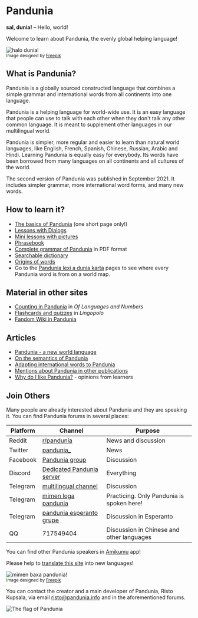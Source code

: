 # Pandunia

**sal, dunia!**
– Hello, world!

Welcome to learn about Pandunia, the evenly global helping language!

![](http://www.pandunia.info/grafe/halo_dunia.png "halo dunia!")  
<small>Image designed by [Freepik](http://www.freepik.com)</small>

## What is Pandunia?

Pandunia is a globally sourced constructed language
that combines a simple grammar and international words from all continents into one language.

Pandunia is a helping language for world-wide use.
It is an easy language that people can use to talk with each other
when they don't talk any other common language.
It is meant to supplement other languages in our multilingual world.

Pandunia is simpler, more regular and easier to learn than natural world languages,
like English, French, Spanish, Chinese, Russian, Arabic and Hindi.
Learning Pandunia is equally easy for everybody.
Its words have been borrowed from many languages on all continents and all cultures of the world.

The second version of Pandunia was published in September 2021.
It includes simpler grammar, more international word forms, and many new words.

## How to learn it?

- [The basics of Pandunia](003_baze.md) (one short page only!)
- [Lessons with Dialogs](201_xula.md)
- [Mini lessons with pictures](http://www.pandunia.info/pandunia/mini_xule.html)
- [Phrasebook](200_baze_jumla.md)
- [Complete grammar of Pandunia](pan.pdf) in PDF format
- [Searchable dictionary](tiddly.html)
- [Origins of words](leksaslia.md)
- Go to the
  [Pandunia lexi a dunia karta](http://www.pandunia.info/lexikarta/index.html)
  pages to see where every Pandunia word is from on a world map.

## Material in other sites

- [Counting in Pandunia](https://www.languagesandnumbers.com/how-to-count-in-pandunia/en/pandunia/) in _Of Languages and Numbers_
- [Flashcards and quizzes](https://lingopolo.org/pandunia/) in _Lingopolo_
- [Fandom Wiki in Pandunia](https://pandunia.fandom.com/)

## Articles

- [Pandunia - a new world language](001_ration.md)
- [On the semantics of Pandunia](120_semia.md)
- [Adapting international words to Pandunia](403_loga_hapu.md)
- [Mentions about Pandunia in other publications](makal_tema_pandunia.md)
- [Why do I like Pandunia?](http://www.pandunia.info/makal/Why_do_I_like_Pandunia.pdf) - opinions from learners

## Join Others

Many people are already interested about Pandunia and they are speaking it.
You can find Pandunia forums in several places:

| Platform | Channel | Purpose |
|----------|---------|---------|
| Reddit   | [r/pandunia](https://www.reddit.com/r/pandunia/) | News and discussion |
| Twitter  | [pandunia_](https://twitter.com/pandunia_) | News |
| Facebook | [Pandunia group](http://www.facebook.com/groups/pandunia) | Discussion |
| Discord  | [Dedicated Pandunia server](https://discord.gg/jf5GHcHXKk) | Everything |
| Telegram | [multilingual channel](https://t.me/joinchat/AAAAAEPVsifmS6xRLAlxVA) | Discussion |
| Telegram | [mimen loga pandunia](https://t.me/joinchat/AAAAAENlKqzlMtGkrmf5rg) | Practicing. Only Pandunia is spoken here! |
| Telegram | [pandunia esperanto grupe](https://pandunia.telegramo.org/) | Discussion in Esperanto |
| QQ       | 717549404 | Discussion in Chinese and other languages |

You can find other Pandunia speakers in [Amikumu](https://amikumu.com/) app!

Please help to [translate this site](trabaxa_neteloka.md) into new languages!

![](http://www.pandunia.info/grafe/mome_loga_pandunia.png "mimen baxa pandunia!")  
<small>Image designed by [Freepik](http://www.freepik.com)</small>

You can contact the creator and a main developer of Pandunia, Risto Kupsala, via email
[risto@pandunia.info](mailto:risto@pandunia.info) and in the aforementioned forums.

![](http://www.pandunia.info/grafe/bandir.png "The flag of Pandunia")

